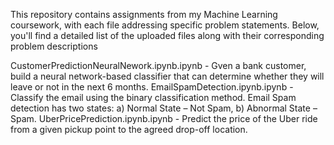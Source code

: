 This repository contains assignments from my Machine Learning coursework, with each file addressing specific problem statements. Below, you'll find a detailed list of the uploaded files along with their corresponding problem descriptions

CustomerPredictionNeuralNework.ipynb.ipynb - Gven a bank customer, build a neural network-based classifier that can determine whether they will leave or not in the next 6 months.
EmailSpamDetection.ipynb.ipynb - Classify the email using the binary classification method. Email Spam detection has two states: a) Normal State – Not Spam, b) Abnormal State – Spam.
UberPricePrediction.ipynb.ipynb - Predict the price of the Uber ride from a given pickup point to the agreed drop-off location.

